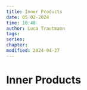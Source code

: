 ```yaml
---
title: Inner Products
date: 05-02-2024
time: 10:48
author: Luca Trautmann
tags: 
series: 
chapter: 
modified: 2024-04-27
---
```

# Inner Products













